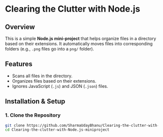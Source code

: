 # Clearing the Clutter with Node.js

## Overview
This is a simple **Node.js mini-project** that helps organize files in a directory based on their extensions. It automatically moves files into corresponding folders (e.g., `.png` files go into a `png/` folder).

## Features
- Scans all files in the directory.
- Organizes files based on their extensions.
- Ignores JavaScript (`.js`) and JSON (`.json`) files.

## Installation & Setup
### **1. Clone the Repository**
```bash
git clone https://github.com/SharmaUdayBhanu/Clearing-the-clutter-with-Node.js-miniproject.git
cd Clearing-the-clutter-with-Node.js-miniproject
